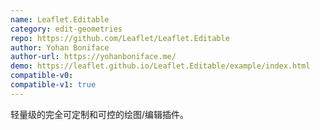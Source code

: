 ```yaml
---
name: Leaflet.Editable
category: edit-geometries
repo: https://github.com/Leaflet/Leaflet.Editable
author: Yohan Boniface
author-url: https://yohanboniface.me/
demo: https://leaflet.github.io/Leaflet.Editable/example/index.html
compatible-v0:
compatible-v1: true
---
```


轻量级的完全可定制和可控的绘图/编辑插件。
